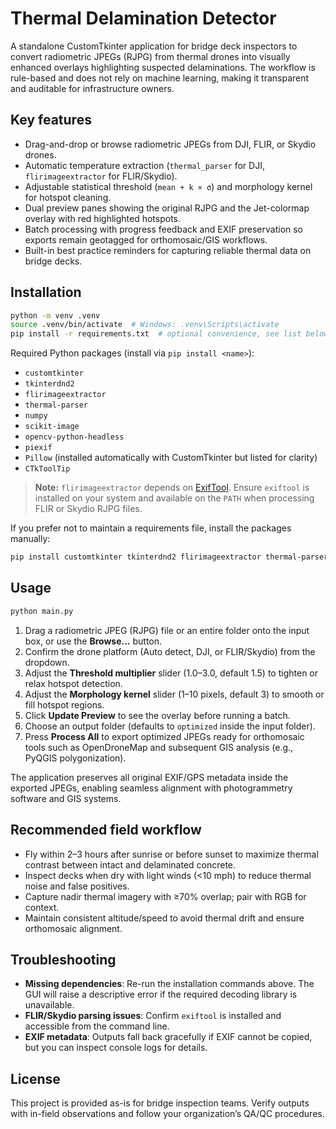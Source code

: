 # Thermal Delamination Detector

A standalone CustomTkinter application for bridge deck inspectors to convert
radiometric JPEGs (RJPG) from thermal drones into visually enhanced overlays
highlighting suspected delaminations. The workflow is rule-based and does not
rely on machine learning, making it transparent and auditable for
infrastructure owners.

## Key features

- Drag-and-drop or browse radiometric JPEGs from DJI, FLIR, or Skydio drones.
- Automatic temperature extraction (``thermal_parser`` for DJI, ``flirimageextractor`` for FLIR/Skydio).
- Adjustable statistical threshold (``mean + k × σ``) and morphology kernel for hotspot cleaning.
- Dual preview panes showing the original RJPG and the Jet-colormap overlay with red highlighted hotspots.
- Batch processing with progress feedback and EXIF preservation so exports remain geotagged for orthomosaic/GIS workflows.
- Built-in best practice reminders for capturing reliable thermal data on bridge decks.

## Installation

```bash
python -m venv .venv
source .venv/bin/activate  # Windows: .venv\Scripts\activate
pip install -r requirements.txt  # optional convenience, see list below
```

Required Python packages (install via ``pip install <name>``):

- ``customtkinter``
- ``tkinterdnd2``
- ``flirimageextractor``
- ``thermal-parser``
- ``numpy``
- ``scikit-image``
- ``opencv-python-headless``
- ``piexif``
- ``Pillow`` (installed automatically with CustomTkinter but listed for clarity)
- ``CTkToolTip``

> **Note:** ``flirimageextractor`` depends on [ExifTool](https://exiftool.org/).
> Ensure ``exiftool`` is installed on your system and available on the ``PATH``
> when processing FLIR or Skydio RJPG files.

If you prefer not to maintain a requirements file, install the packages
manually:

```bash
pip install customtkinter tkinterdnd2 flirimageextractor thermal-parser numpy scikit-image opencv-python-headless piexif Pillow CTkToolTip
```

## Usage

```bash
python main.py
```

1. Drag a radiometric JPEG (RJPG) file or an entire folder onto the input box,
   or use the **Browse…** button.
2. Confirm the drone platform (Auto detect, DJI, or FLIR/Skydio) from the
   dropdown.
3. Adjust the **Threshold multiplier** slider (1.0–3.0, default 1.5) to tighten
   or relax hotspot detection.
4. Adjust the **Morphology kernel** slider (1–10 pixels, default 3) to smooth
   or fill hotspot regions.
5. Click **Update Preview** to see the overlay before running a batch.
6. Choose an output folder (defaults to ``optimized`` inside the input folder).
7. Press **Process All** to export optimized JPEGs ready for orthomosaic tools
   such as OpenDroneMap and subsequent GIS analysis (e.g., PyQGIS polygonization).

The application preserves all original EXIF/GPS metadata inside the exported
JPEGs, enabling seamless alignment with photogrammetry software and GIS
systems.

## Recommended field workflow

- Fly within 2–3 hours after sunrise or before sunset to maximize thermal
  contrast between intact and delaminated concrete.
- Inspect decks when dry with light winds (<10 mph) to reduce thermal noise and
  false positives.
- Capture nadir thermal imagery with ≥70% overlap; pair with RGB for context.
- Maintain consistent altitude/speed to avoid thermal drift and ensure
  orthomosaic alignment.

## Troubleshooting

- **Missing dependencies**: Re-run the installation commands above. The GUI will
  raise a descriptive error if the required decoding library is unavailable.
- **FLIR/Skydio parsing issues**: Confirm ``exiftool`` is installed and
  accessible from the command line.
- **EXIF metadata**: Outputs fall back gracefully if EXIF cannot be copied, but
  you can inspect console logs for details.

## License

This project is provided as-is for bridge inspection teams. Verify outputs with
in-field observations and follow your organization’s QA/QC procedures.
